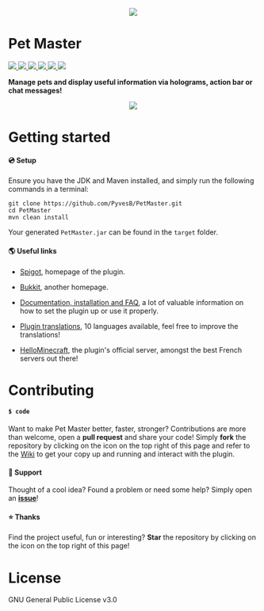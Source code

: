 <p align="center">
<img src ="https://github.com/PyvesB/PetMaster/blob/master/images/banner.png?raw=true" />
<br/>
</p>

# Pet Master
<a href="https://github.com/PyvesB/PetMaster/blob/master/LICENSE">
<img src ="https://img.shields.io/github/license/PyvesB/PetMaster.svg" />
</a>
  <a href="https://github.com/PyvesB/PetMaster/releases">
<img src ="https://img.shields.io/github/release/PyvesB/PetMaster.svg" />
</a>
<a href="https://github.com/PyvesB/PetMaster/issues">
<img src ="https://img.shields.io/github/issues/PyvesB/PetMaster.svg" />
</a>
<a href="https://github.com/PyvesB/PetMaster/stargazers">
<img src ="https://img.shields.io/github/stars/PyvesB/PetMaster.svg" />
</a>
<a href="https://github.com/PyvesB/PetMaster/network">
<img src ="https://img.shields.io/github/forks/PyvesB/PetMaster.svg" />
</a>
<a href="https://github.com/PyvesB/PetMaster/contributors">
<img src ="https://img.shields.io/github/contributors/PyvesB/PetMaster.svg" />
</a>

**Manage pets and display useful information via holograms, action bar or chat messages!**

<p align="center">
<img src ="http://images.jupload.fr/1513955095.png" />
<br/>
</p>

# Getting started

#### :cd: Setup

Ensure you have the JDK and Maven installed, and simply run the following commands in a terminal:
````
git clone https://github.com/PyvesB/PetMaster.git
cd PetMaster
mvn clean install
````
Your generated `PetMaster.jar` can be found in the `target` folder.

#### :earth_americas: Useful links

* [Spigot](https://www.spigotmc.org/resources/pet-master.15904/), homepage of the plugin.

* [Bukkit](http://dev.bukkit.org/bukkit-plugins/pet-master/), another homepage.

* [Documentation, installation and FAQ](https://github.com/PyvesB/PetMaster/wiki), a lot of valuable information on how to set the plugin up or use it properly.

* [Plugin translations](https://github.com/PyvesB/PetMaster/tree/master/src/main/resources), 10 languages available, feel free to improve the translations!

* [HelloMinecraft](http://hellominecraft.fr/), the plugin's official server, amongst the best French servers out there!

# Contributing

#### `$ code`

Want to make Pet Master better, faster, stronger? Contributions are more than welcome, open a **pull request** and share your code! Simply **fork** the repository by clicking on the icon on the top right of this page and refer to the [Wiki](https://github.com/PyvesB/PetMaster/wiki/Developers) to get your copy up and running and interact with the plugin.

#### :speech_balloon: Support

Thought of a cool idea? Found a problem or need some help? Simply open an [**issue**](https://github.com/PyvesB/PetMaster/issues)!

#### :star: Thanks

Find the project useful, fun or interesting? **Star** the repository by clicking on the icon on the top right of this page!

# License 

GNU General Public License v3.0
